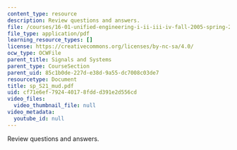 ```yaml
---
content_type: resource
description: Review questions and answers.
file: /courses/16-01-unified-engineering-i-ii-iii-iv-fall-2005-spring-2006/cf71e6ef792440178fddd391e2d556cd_sp_S21_mud.pdf
file_type: application/pdf
learning_resource_types: []
license: https://creativecommons.org/licenses/by-nc-sa/4.0/
ocw_type: OCWFile
parent_title: Signals and Systems
parent_type: CourseSection
parent_uid: 85c1b0de-227d-e38d-9a55-dc7008c03de7
resourcetype: Document
title: sp_S21_mud.pdf
uid: cf71e6ef-7924-4017-8fdd-d391e2d556cd
video_files:
  video_thumbnail_file: null
video_metadata:
  youtube_id: null
---
```

Review questions and answers.